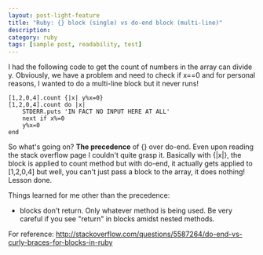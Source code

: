 ```yaml
---
layout: post-light-feature
title: "Ruby: {} block (single) vs do-end block (multi-line)"
description:
category: ruby
tags: [sample post, readability, test]
---
```

I had the following code to get the count of numbers in the array can divide y. Obviously, we have a problem and need to check if x==0 and for personal reasons, I wanted to do a multi-line block but it never runs!

```
[1,2,0,4].count {|x| y%x=0}
[1,2,0,4].count do |x|
	STDERR.puts 'IN FACT NO INPUT HERE AT ALL'
	next if x%=0
	y%x=0
end

```
So what's going on? **The precedence** of {} over do-end. Even upon reading the stack overflow page I couldn't quite grasp it. Basically with {|x|}, the block is applied to count method but with do-end, it actually gets applied to [1,2,0,4] but well, you can't just pass a block to the array, it does nothing! Lesson done.

Things learned for me other than the precedence:
- blocks don't return. Only whatever method is being used. Be very careful if you see "return" in blocks amidst nested methods.

For reference:
http://stackoverflow.com/questions/5587264/do-end-vs-curly-braces-for-blocks-in-ruby
